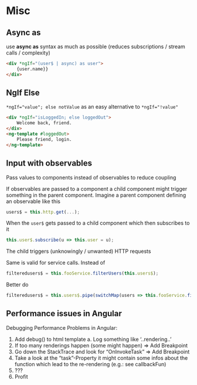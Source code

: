 # Misc

## Async as

use __async as__ syntax as much as possible (reduces subscriptions / stream calls / complexity)
```html
<div *ngIf="(user$ | async) as user">
	{user.name}}
</div>
```

## NgIf Else

```*ngIf="value"; else notValue``` as an easy alternative to ```*ngIf="!value"```
```html
<div *ngIf="isLoggedIn; else loggedOut">
	Welcome back, friend.
</div>
<ng-template #loggedOut>
	Please friend, login.
</ng-template>
```
## Input with observables

Pass values to components instead of observables to reduce coupling

If observables are passed to a component a child component might trigger something in the parent component. Imagine a parent component defining an observable like this
```typescript
users$ = this.http.get(...);
```
When the ```user$``` gets passed to a child component which then subscribes to it
```typescript
this.user$.subscribe(u => this.user = u);
```
The child triggers (unknowingly / unwanted) HTTP requests

Same is valid for service calls. Instead of
```typescript
filteredusers$ = this.fooService.filterUsers(this.users$);
```
Better do
```typescript
filteredusers$ = this.users$.pipe(switchMap(users => this.fooService.filterUsers(users)));
```

## Performance issues in Angular

Debugging Performance Problems in Angular:

1. Add debug() to html template
	a.	Log something like ‘..rendering..’
2. If too many renderings happen (some might happen) => Add Breakpoint
3. Go down the StackTrace and look for “OnInvokeTask” => Add Breakpoint
4. Take a look at the “task”-Property it might contain some infos about the function which lead to the re-rendering (e.g.: see callbackFun)
5. ???
6. Profit